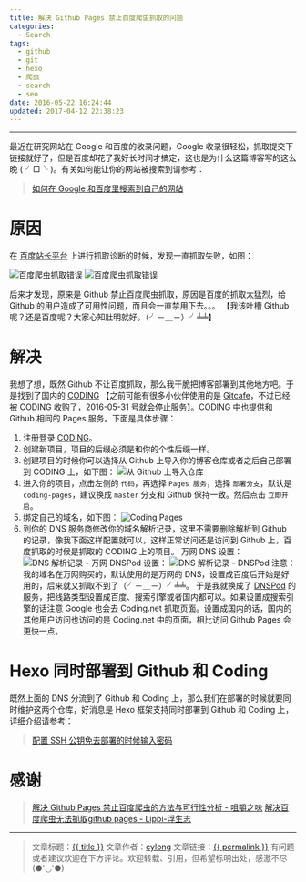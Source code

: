 ```yaml
---
title: 解决 Github Pages 禁止百度爬虫抓取的问题
categories:
  - Search
tags:
  - github
  - git
  - hexo
  - 爬虫
  - search
  - seo
date: 2016-05-22 16:24:44
updated: 2017-04-12 22:38:23
---
```

---

最近在研究网站在 Google 和百度的收录问题，Google 收录很轻松，抓取提交下链接就好了，但是百度却花了我好长时间才搞定，这也是为什么这篇博客写的这么晚 ( ╯□╰ )。有关如何能让你的网站被搜索到请参考：

> [如何在 Google 和百度里搜索到自己的网站][1]

<!-- more -->

# 原因

在 [百度站长平台][2] 上进行抓取诊断的时候，发现一直抓取失败，如图：

![百度爬虫抓取错误](spider-test.png)
![百度爬虫抓取错误](exception.png)

后来才发现，原来是 Github 禁止百度爬虫抓取，原因是百度的抓取太猛烈，给 Github 的用户造成了可用性问题，而且会一直禁用下去。。。 【我该吐槽 Github 呢？还是百度呢？大家心知肚明就好。（╯－＿－）╯╧╧】

# 解决

我想了想，既然 Github 不让百度抓取，那么我干脆把博客部署到其他地方吧。于是找到了国内的 [CODING][4] 【之前可能有很多小伙伴使用的是 [Gitcafe][5]，不过已经被 CODING 收购了，2016-05-31 号就会停止服务】。CODING 中也提供和 Github 相同的 Pages 服务。下面是具体步骤：

1. 注册登录 [CODING][4]。
2. 创建新项目，项目的后缀必须是和你的个性后缀一样。
3. 创建项目的时候你可以选择从 Github 上导入你的博客仓库或者之后自己部署到 CODING 上，如下图：
![从 Github 上导入仓库](import-from-github.png)
4. 进入你的项目，点击左侧的 `代码`，再选择 `Pages 服务`，选择 `部署分支`，默认是 `coding-pages`，建议换成 `master` 分支和 Github 保持一致。然后点击 `立即开启`。
5. 绑定自己的域名，如下图：
![Coding Pages](coding-pages.png)
6. 到你的 DNS 服务商修改你的域名解析记录，这里不需要删除解析到 Github 的记录，像我下面这样配置就可以，这样正常访问还是访问到 Github 上，百度抓取的时候是抓取的 CODING 上的项目。
万网 DNS 设置：
![DNS 解析记录 - 万网](dns-parse.png)
DNSPod 设置：
![DNS 解析记录 - DNSPod](dns-parse-dnspod.png)
注意：我的域名在万网购买的，默认使用的是万网的 DNS，设置成百度后开始是好用的，后来就又抓取不到了（╯－＿－）╯╧╧。 于是我就换成了 [DNSPod][6] 的服务，把线路类型设置成百度、搜索引擎或者国内都可以。如果设置成搜索引擎的话注意 Google 也会去 Coding.net 抓取页面。设置成国内的话，国内的其他用户访问也访问的是 Coding.net 中的页面，相比访问 Github Pages 会更快一点。

# Hexo 同时部署到 Github 和 Coding

既然上面的 DNS 分流到了 Github 和 Coding 上，那么我们在部署的时候就要同时维护这两个仓库，好消息是 Hexo 框架支持同时部署到 Github 和 Coding 上，详细介绍请参考：

> [配置 SSH 公钥免去部署的时候输入密码][8]

# 感谢

> [解决 Github Pages 禁止百度爬虫的方法与可行性分析 - 咀嚼之味][3]
> [解决百度爬虫无法抓取github pages - Lippi-浮生志][7]

---

> 文章标题：<a href='{{ permalink }}' title='{{ title }}' >{{ title }}</a>
> 文章作者：[cylong](http://www.cylong.com/about/ "cylong")
> 文章链接：<a href='{{ permalink }}' title='{{ title }}' >{{ permalink }}</a>
> 有问题或者建议欢迎在下方评论。欢迎转载、引用，但希望标明出处，感激不尽(●'◡'●)

[1]: /blog/2016/05/22/google-baidu-search/ "如何在 Google 和百度里搜索到自己的网站"
[2]: http://zhanzhang.baidu.com/ "百度站长平台"
[3]: http://jerryzou.com/posts/feasibility-of-allowing-baiduSpider-for-Github-Pages/ "解决 Github Pages 禁止百度爬虫的方法与可行性分析 - 咀嚼之味"
[4]: https://coding.net "CODING"
[5]: https://gitcafe.com/ "Gitcafe"
[6]: https://www.dnspod.cn/ "DNSPod-免费智能DNS解析服务商"
[7]: http://www.ezlippi.com/blog/2016/02/baidu-spider-forbidden.html "解决百度爬虫无法抓取github pages - Lippi-浮生志"
[8]: /blog/2016/04/25/hexo-faq/#配置-SSH-公钥免去部署的时候输入密码 "配置 SSH 公钥免去部署的时候输入密码"
